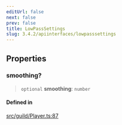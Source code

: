 ```yaml
---
editUrl: false
next: false
prev: false
title: LowPassSettings
slug: 3.4.2/apiinterfaces/lowpasssettings
---
```


## Properties

### smoothing?

> `optional` **smoothing**: `number`

#### Defined in

[src/guild/Player.ts:87](https://github.com/shipgirlproject/shoukaku/blob/e7d94081cabbda7327dc04e467a45fcda49c24f2/src/guild/Player.ts#L87)
